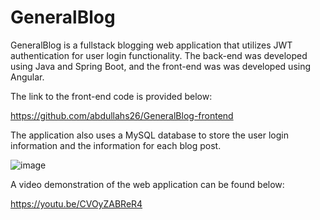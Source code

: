 # GeneralBlog
GeneralBlog is a fullstack blogging web application that utilizes JWT authentication for user login functionality. The back-end was developed using Java and Spring Boot,
and the front-end was was developed using Angular. 

The link to the front-end code is provided below:

https://github.com/abdullahs26/GeneralBlog-frontend

The application also uses a MySQL database to store the user login information and the information for each blog post.

![image](https://user-images.githubusercontent.com/74064210/104149900-021c0780-53a6-11eb-830d-5cd57c8c1c33.png)



A video demonstration of the web application can be found below:

https://youtu.be/CVOyZABReR4
